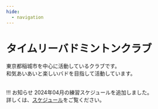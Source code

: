 ```yaml
---
hide:
  - navigation
---
```

# タイムリーバドミントンクラブ
東京都稲城市を中心に活動しているクラブです。  
和気あいあいと楽しいバドを目指して活動しています。  
</br>

!!! お知らせ
    2024年04月の練習スケジュールを追加しました。  
    詳しくは、[スケジュール](./schedule.md)をご覧ください。